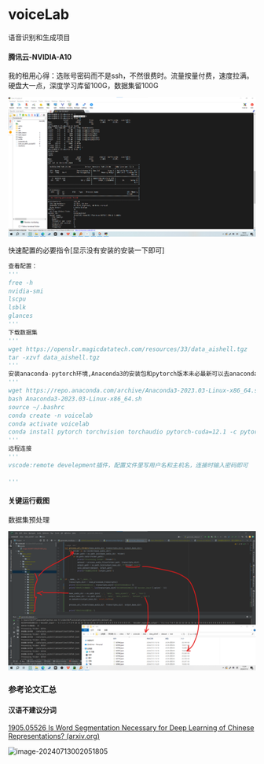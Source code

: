 # voiceLab
语音识别和生成项目



#### 腾讯云-NVIDIA-A10

我的租用心得：选账号密码而不是ssh，不然很费时。流量按量付费，速度拉满。硬盘大一点，深度学习库留100G，数据集留100G

![image-20240713181213254](./assets/image-20240713181213254.png)

快速配置的必要指令[显示没有安装的安装一下即可]

```python
查看配置：
'''
free -h
nvidia-smi
lscpu
lsblk
glances
'''
下载数据集
'''
wget https://openslr.magicdatatech.com/resources/33/data_aishell.tgz
tar -xzvf data_aishell.tgz
'''
安装anaconda-pytorch环境,Anaconda3的安装包和pytorch版本未必最新可以去anaconda和pytorch官网查找最新版
'''
wget https://repo.anaconda.com/archive/Anaconda3-2023.03-Linux-x86_64.sh
bash Anaconda3-2023.03-Linux-x86_64.sh
source ~/.bashrc
conda create -n voicelab
conda activate voicelab
conda install pytorch torchvision torchaudio pytorch-cuda=12.1 -c pytorch -c nvidia
'''
远程连接
'''
vscode:remote develepment插件，配置文件里写用户名和主机名，连接时输入密码即可

'''
```

#### 关键运行截图

数据集预处理

![image-20240713132715827](./assets/image-20240713132715827.png)

#### 

### 参考论文汇总

#### 汉语不建议分词

[1905.05526 Is Word Segmentation Necessary for Deep Learning of Chinese Representations? (arxiv.org)](https://ar5iv.labs.arxiv.org/html/1905.05526)

![image-20240713002051805](./assets/image-20240713002051805.png)

#### 

